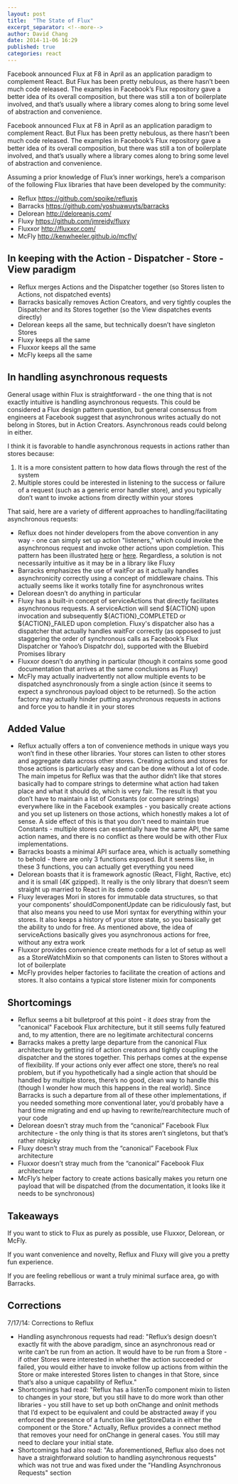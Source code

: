```yaml
---
layout: post
title:  "The State of Flux"
excerpt_separator: <!--more-->
author: David Chang
date: 2014-11-06 16:29
published: true
categories: react
---
```

Facebook announced Flux at F8 in April as an application paradigm to complement React. But Flux has been pretty nebulous, as there hasn’t been much code released. The examples in Facebook’s Flux repository gave a better idea of its overall composition, but there was still a ton of boilerplate involved, and that’s usually where a library comes along to bring some level of abstraction and convenience.

<!--more-->

Facebook announced Flux at F8 in April as an application paradigm to complement React. But Flux has been pretty nebulous, as there hasn’t been much code released. The examples in Facebook’s Flux repository gave a better idea of its overall composition, but there was still a ton of boilerplate involved, and that’s usually where a library comes along to bring some level of abstraction and convenience.

Assuming a prior knowledge of Flux’s inner workings, here’s a comparison of the following Flux libraries that have been developed by the community:

-   Reflux <https://github.com/spoike/refluxjs>
-   Barracks <https://github.com/yoshuawuyts/barracks>
-   Delorean <http://deloreanjs.com/>
-   Fluxy <https://github.com/jmreidy/fluxy>
-   Fluxxor <http://fluxxor.com/>
-   McFly <http://kenwheeler.github.io/mcfly/>

## In keeping with the Action - Dispatcher - Store - View paradigm

-   Reflux merges Actions and the Dispatcher together (so Stores listen to Actions, not dispatched events)
-   Barracks basically removes Action Creators, and very tightly couples the Dispatcher and its Stores together (so the View dispatches events directly)
-   Delorean keeps all the same, but technically doesn’t have singleton Stores
-   Fluxy keeps all the same
-   Fluxxor keeps all the same
-   McFly keeps all the same

## In handling asynchronous requests

General usage within Flux is straightforward - the one thing that is not exactly intuitive is handling asynchronous requests. This could be considered a Flux design pattern question, but general consensus from engineers at Facebook suggest that asynchronous writes actually do not belong in Stores, but in Action Creators. Asynchronous reads could belong in either.

I think it is favorable to handle asynchronous requests in actions rather than stores because:

1.  It is a more consistent pattern to how data flows through the rest of the system
2.  Multiple stores could be interested in listening to the success or failure of a request (such as a generic error handler store), and you typically don’t want to invoke actions from directly within your stores

That said, here are a variety of different approaches to handling/facilitating asynchronous requests:

-   Reflux does not hinder developers from the above convention in any way - one can simply set up action "listeners," which could invoke the asynchronous request and invoke other actions upon completion. This pattern has been illustrated [here](https://github.com/WRidder/react-spa/blob/master/src/actions/resourceActions.js#L24-L51) or [here](https://gist.github.com/simenbrekken/de69d3ce27ea5934c8b2). Regardless, a solution is not necessarily intuitive as it may be in a library like Fluxy
-   Barracks emphasizes the use of waitFor as it actually handles asynchronicity correctly using a concept of middleware chains. This actually seems like it works totally fine for asynchronous writes
-   Delorean doesn’t do anything in particular
-   Fluxy has a built-in concept of serviceActions that directly facilitates asynchronous requests. A serviceAction will send ${ACTION} upon invocation and subsequently ${ACTION}_COMPLETED or ${ACTION}_FAILED upon completion. Fluxy's dispatcher also has a dispatcher that actually handles waitFor correctly (as opposed to just staggering the order of synchronous calls as Facebook’s Flux Dispatcher or Yahoo’s Dispatchr do), supported with the Bluebird Promises library
-   Fluxxor doesn’t do anything in particular (though it contains some good documentation that arrives at the same conclusions as Fluxy)
-   McFly may actually inadvertently not allow multiple events to be dispatched asynchronously from a single action (since it seems to expect a synchronous payload object to be returned). So the action factory may actually hinder putting asynchronous requests in actions and force you to handle it in your stores

## Added Value

-   Reflux actually offers a ton of convenience methods in unique ways you won’t find in these other libraries. Your stores can listen to other stores and aggregate data across other stores. Creating actions and stores for those actions is particularly easy and can be done without a lot of code. The main impetus for Reflux was that the author didn’t like that stores basically had to compare strings to determine what action had taken place and what it should do, which is very fair. The result is that you don’t have to maintain a list of Constants (or compare strings) everywhere like in the Facebook examples - you basically create actions and you set up listeners on those actions, which honestly makes a lot of sense. A side effect of this is that you don't need to maintain true Constants - multiple stores can essentially have the same API, the same action names, and there is no conflict as there would be with other Flux implementations.
-   Barracks boasts a minimal API surface area, which is actually something to behold - there are only 3 functions exposed. But it seems like, in these 3 functions, you can actually get everything you need
-   Delorean boasts that it is framework agnostic (React, Flight, Ractive, etc) and it is small (4K gzipped). It really is the only library that doesn’t seem straight up married to React in its demo code
-   Fluxy leverages Mori in stores for immutable data structures, so that your components’ shouldComponentUpdate can be ridiculously fast, but that also means you need to use Mori syntax for everything within your stores. It also keeps a history of your store state, so you basically get the ability to undo for free. As mentioned above, the idea of serviceActions basically gives you asynchronous actions for free, without any extra work
-   Fluxxor provides convenience create methods for a lot of setup as well as a StoreWatchMixin so that components can listen to Stores without a lot of boilerplate
-   McFly provides helper factories to facilitate the creation of actions and stores. It also contains a typical store listener mixin for components

## Shortcomings

-   Reflux seems a bit bulletproof at this point - it _does_ stray from the "canonical" Facebook Flux architecture, but it still seems fully featured and, to my attention, there are no legitimate architectural concerns
-   Barracks makes a pretty large departure from the canonical Flux architecture by getting rid of action creators and tightly coupling the dispatcher and the stores together. This perhaps comes at the expense of flexibility. If your actions only ever affect one store, there’s no real problem, but if you hypothetically had a single action that should be handled by multiple stores, there’s no good, clean way to handle this (though I wonder how much this happens in the real world). Since Barracks is such a departure from all of these other implementations, if you needed something more conventional later, you’d probably have a hard time migrating and end up having to rewrite/rearchitecture much of your code
-   Delorean doesn’t stray much from the “canonical” Facebook Flux architecture - the only thing is that its stores aren’t singletons, but that’s rather nitpicky
-   Fluxy doesn’t stray much from the “canonical” Facebook Flux architecture
-   Fluxxor doesn’t stray much from the “canonical” Facebook Flux architecture
-   McFly’s helper factory to create actions basically makes you return one payload that will be dispatched (from the documentation, it looks like it needs to be synchronous)

## Takeaways

If you want to stick to Flux as purely as possible, use Fluxxor, Delorean, or McFly.

If you want convenience and novelty, Reflux and Fluxy will give you a pretty fun experience.

If you are feeling rebellious or want a truly minimal surface area, go with Barracks.

## Corrections

7/17/14: Corrections to Reflux

-   Handling asynchronous requests had read: "Reflux’s design doesn’t exactly fit with the above paradigm, since an asynchronous read or write can’t be run from an action. It would have to be run from a Store - if other Stores were interested in whether the action succeeded or failed, you would either have to invoke follow up actions from within the Store or make interested Stores listen to changes in that Store, since that’s also a unique capability of Reflux."
-   Shortcomings had read: "Reflux has a listenTo component mixin to listen to changes in your store, but you still have to do more work than other libraries - you still have to set up both onChange and onInit methods that I’d expect to be equivalent and could be abstracted away if you enforced the presence of a function like getStoreData in either the component or the Store." Actually, Reflux provides a connect method that removes your need for onChange in general cases. You still may need to declare your initial state.
-   Shortcomings had also read: "As aforementioned, Reflux also does not have a straightforward solution to handling asynchronous requests" which was not true and was fixed under the "Handling Asynchronous Requests" section
